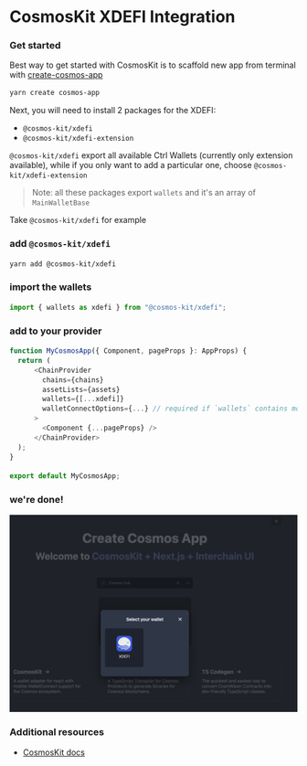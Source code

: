 # CosmosKit XDEFI Integration

### Get started

Best way to get started with CosmosKit is to scaffold new app from terminal with [create-cosmos-app](https://github.com/cosmology-tech/create-cosmos-app)

```bash
yarn create cosmos-app
```

Next, you will need to install 2 packages for the XDEFI:

- `@cosmos-kit/xdefi`
- `@cosmos-kit/xdefi-extension`

`@cosmos-kit/xdefi` export all available Ctrl Wallets (currently only extension available), while if you only want to add a particular one, choose `@cosmos-kit/xdefi-extension`

> Note: all these packages export `wallets` and it's an array of `MainWalletBase`

Take `@cosmos-kit/xdefi` for example

### add `@cosmos-kit/xdefi`

```bash
yarn add @cosmos-kit/xdefi
```

### import the wallets

```javascript
import { wallets as xdefi } from "@cosmos-kit/xdefi";
```

### add to your provider

```javascript
function MyCosmosApp({ Component, pageProps }: AppProps) {
  return (
      <ChainProvider
        chains={chains}
        assetLists={assets}
        wallets={[...xdefi]}
        walletConnectOptions={...} // required if `wallets` contains mobile wallets
      >
        <Component {...pageProps} />
      </ChainProvider>
  );
}

export default MyCosmosApp;
```

### we're done!

![image](images/cosmos-kit/cosmos-kit-xdefi-integration.jpg)

### Additional resources

- [CosmosKit docs](https://docs.cosmoskit.com/)
